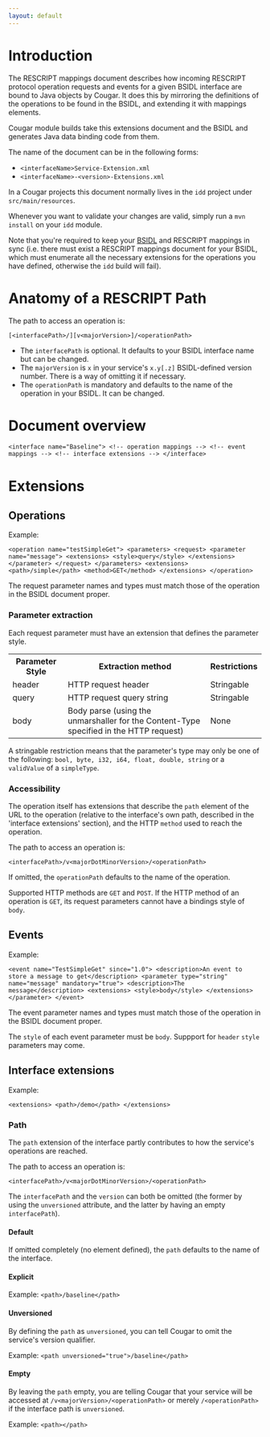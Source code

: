 ```yaml
---
layout: default
---
```

# Introduction

The RESCRIPT mappings document describes how incoming RESCRIPT protocol operation requests and events for a given BSIDL
interface are bound to Java objects by Cougar.  It does this by mirroring the definitions of the operations to be found
in the BSIDL, and extending it with mappings elements.

Cougar module builds take this extensions document and the BSIDL and generates Java data binding code from them.

The name of the document can be in the following forms:

* `<interfaceName>Service-Extension.xml`
* `<interfaceName>-<version>-Extensions.xml`

In a Cougar projects this document normally lives in the `idd` project under `src/main/resources`.

Whenever you want to validate your changes are valid, simply run a `mvn install` on your `idd` module.

Note that you're required to keep your [BSIDL](Defining_Your_interface_in_BSIDL_for_Cougar.html) and RESCRIPT mappings
in sync (i.e. there must exist a RESCRIPT mappings document for your BSIDL, which must enumerate all the necessary
extensions for the operations you have defined, otherwise the `idd` build will fail).

# Anatomy of a RESCRIPT Path

The path to access an operation is:

`
[<interfacePath>/][v<majorVersion>]/<operationPath>
`

* The `interfacePath` is optional.  It defaults to your BSIDL interface name but can be changed.
* The `majorVersion` is `x` in your service's `x.y[.z]` BSIDL-defined version number.  There is a way of
omitting it if necessary.
* The `operationPath` is mandatory and defaults to the name of the operation in your BSIDL.  It can be changed.

# Document overview

`
<interface name="Baseline">
    <!-- operation mappings -->
    <!-- event mappings -->
    <!-- interface extensions -->
</interface>
`

# Extensions

## Operations

Example:

`
    <operation name="testSimpleGet">
        <parameters>
	    <request>
	        <parameter name="message">
		    <extensions>
		        <style>query</style>
		    </extensions>
	         </parameter>
	    </request>
	</parameters>
	<extensions>
	    <path>/simple</path>
            <method>GET</method>
	</extensions>
    </operation>
`

The request parameter names and types must match those of the operation in the BSIDL document proper.

### Parameter extraction

Each request parameter must have an extension that defines the parameter style.

<table>
<tr>
<th>Parameter Style</th><th>Extraction method</th><th>Restrictions</th></tr>
<tr>
<td>header</td>
<td>HTTP request header</td>
<td>Stringable</td>
</tr>
<tr>
<td>query</td>
<td>HTTP request query string</td>
<td>Stringable</td>
</tr>
<tr>
<td>body</td>
<td>Body parse (using the unmarshaller for the Content-Type specified in the HTTP request)</td>
<td>None</td>
</tr>
</table>

A stringable restriction means that the parameter's type may only be one of the following:
`bool, byte, i32, i64, float, double, string` or a `validValue` of a `simpleType`.

### Accessibility

The operation itself has extensions that describe the `path` element of the URL to the operation (relative to the
interface's own path, described in the 'interface extensions' section), and the HTTP `method` used to reach the operation.

The path to access an operation is:

`
<interfacePath>/v<majorDotMinorVersion>/<operationPath>
`

If omitted, the `operationPath` defaults to the name of the operation.

Supported HTTP methods are `GET` and `POST`.  If the HTTP method of an operation is `GET`, its request
parameters cannot have a bindings style of `body`.

## Events

Example:

`
    <event name="TestSimpleGet" since="1.0">
        <description>An event to store a message to get</description>
        <parameter type="string" name="message" mandatory="true">
            <description>The message</description>
	    <extensions>
	        <style>body</style>
	    </extensions>
        </parameter>
    </event>
`

The event parameter names and types must match those of the operation in the BSIDL document proper.

The `style` of each event parameter must be `body`.  Suppport for `header` `style` parameters may come.

## Interface extensions

Example:

`
    <extensions>
        <path>/demo</path>
    </extensions>
`

### Path

The `path` extension of the interface partly contributes to how the service's operations are reached.

The path to access an operation is:

`
<interfacePath>/v<majorDotMinorVersion>/<operationPath>
`

The `interfacePath` and the `version` can both be omitted (the former by using the `unversioned` attribute,
and the latter by having an empty `interfacePath`).

#### Default

If omitted completely (no element defined), the `path` defaults to the name of the interface.

#### Explicit

Example: `<path>/baseline</path>`

#### Unversioned

By defining the `path` as `unversioned`, you can tell Cougar to omit the service's version qualifier.

Example: `<path unversioned="true">/baseline</path>`

#### Empty

By leaving the `path` empty, you are telling Cougar that your service will be accessed at `/v<majorVersion>/<operationPath>`
or merely `/<operationPath>` if the interface path is `unversioned`.

Example: `<path></path>`